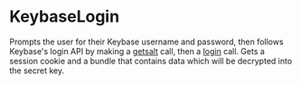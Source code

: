 # KeybaseLogin
Prompts the user for their Keybase username and password, then follows Keybase's login API by making a [getsalt](https://keybase.io/docs/api/1.0/call/getsalt) call, then a [login](https://keybase.io/docs/api/1.0/call/login) call.
Gets a session cookie and a bundle that contains data which will be decrypted into the secret key.
